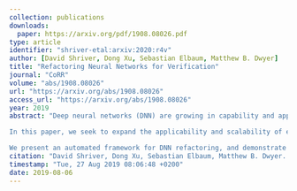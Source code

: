 ```yaml
---
collection: publications
downloads:
  paper: https://arxiv.org/pdf/1908.08026.pdf
type: article
identifier: "shriver-etal:arxiv:2020:r4v"
author: [David Shriver, Dong Xu, Sebastian Elbaum, Matthew B. Dwyer]
title: "Refactoring Neural Networks for Verification"
journal: "CoRR"
volume: "abs/1908.08026"
url: "https://arxiv.org/abs/1908.08026"
access_url: "https://arxiv.org/abs/1908.08026"
year: 2019
abstract: "Deep neural networks (DNN) are growing in capability and applicability. Their effectiveness has led to their use in safety critical and autonomous systems, yet there is a dearth of cost-effective methods available for reasoning about the behavior of a DNN. 

In this paper, we seek to expand the applicability and scalability of existing DNN verification techniques through DNN refactoring. A DNN refactoring defines (a) the transformation of the DNN’s architecture, i.e., the number and size of its layers, and (b) the distillation of the learned relationships between the input features and function outputs of the original to train the transformed network. Unlike with traditional code refactoring, DNN refactoring does not guarantee functional equivalence of the two networks, but rather it aims to preserve the accuracy of the original network while producing a simpler network that is amenable to more efficient property verification. 

We present an automated framework for DNN refactoring, and demonstrate its potential effectiveness through three case studies on networks used in autonomous systems."
citation: "David Shriver, Dong Xu, Sebastian Elbaum, Matthew B. Dwyer. 2019. Refactoring Neural Networks for Verification. arXiv:1908.08026. https://arxiv.org/abs/1908.08026"
timestamp: "Tue, 27 Aug 2019 08:06:48 +0200"
date: 2019-08-06
---
```

